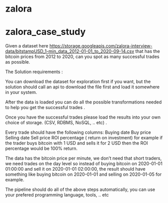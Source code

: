 # zalora
# zalora_case_study
Given a dataset here https://storage.googleapis.com/zalora-interview-data/bitstampUSD_1-min_data_2012-01-01_to_2020-09-14.csv that has the bitcoin prices from 2012 to 2020, can you spot as many successful trades as possible. 

The Solution requirements : 

You can download the dataset for exploration first if you want, but the solution should call an api to download the file first and load it somewhere in your system.

After the data is loaded you can do all the possible transformations needed to help you get the successful trades .

Once you have the successful trades please load the results into your own choice of storage. (CSV, RDBMS, NoSQL, .. etc) .

Every trade should have the following columns: 
Buying date 
Buy price 
Selling date 
Sell price 
ROI percentage  ( return on investment)  for example if the trader buys bitcoin with 1 USD and sells it for 2 USD then the ROI percentage would be 100% return.

The data has the bitcoin price per minute, we don’t need that short traders, we need trades on the day level so instead of buying bitcoin on 2020-01-01 01:00:00 and sell it on 2020-01-01 02:00:00, the result should have something like buying bitcoin on 2020-01-01 and selling on 2020-01-05 for example.  

The pipeline should do all of the above steps automatically, you can use your prefered programming language, tools, .. etc 
